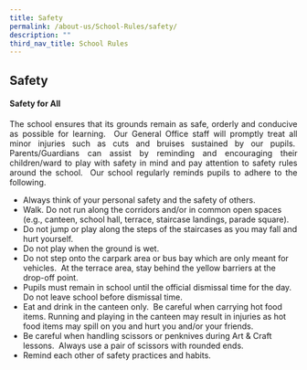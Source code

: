 ```yaml
---
title: Safety
permalink: /about-us/School-Rules/safety/
description: ""
third_nav_title: School Rules
---
```

## Safety

#### Safety for All

<p align="justify">The school ensures that its grounds remain as safe, orderly and conducive as possible for learning.&nbsp; Our General Office staff will promptly treat all minor injuries such as cuts and bruises sustained by our pupils.&nbsp; Parents/Guardians can assist by reminding and encouraging their children/ward to play with safety in mind and pay attention to safety rules around the school.&nbsp; Our school regularly reminds pupils to adhere to the following.</p>

*   Always think of your personal safety and the safety of others.
*   Walk. Do not run along the corridors and/or in common open spaces (e.g., canteen, school hall, terrace, staircase landings, parade square).
*   Do not jump or play along the steps of the staircases as you may fall and hurt yourself.
*   Do not play when the ground is wet.
*   Do not step onto the carpark area or bus bay which are only meant for vehicles.&nbsp; At the terrace area, stay behind the yellow barriers at the drop-off point.
*   Pupils must remain in school until the official dismissal time for the day.&nbsp; Do not leave school before dismissal time.
*   Eat and drink in the canteen only.&nbsp; Be careful when carrying hot food items. Running and playing in the canteen may result in injuries as hot food items may spill on you and hurt you and/or your friends.
*   Be careful when handling scissors or penknives during Art &amp; Craft lessons.&nbsp; Always use a pair of scissors with rounded ends.
*   Remind each other of safety practices and habits.